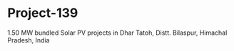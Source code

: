 # Project-139
1.50 MW bundled Solar PV projects in Dhar Tatoh, Distt. Bilaspur, Himachal Pradesh, India
